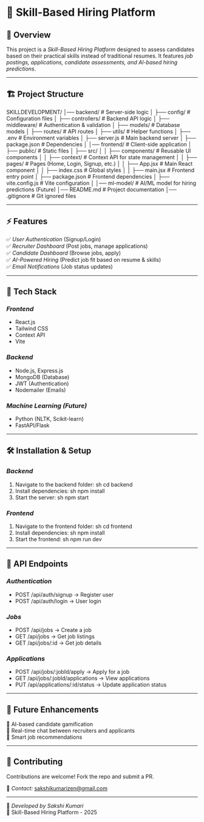# 🚀 Skill-Based Hiring Platform

## 📌 Overview

This project is a _Skill-Based Hiring Platform_ designed to assess candidates based on their practical skills instead of traditional resumes. It features _job postings, applications, candidate assessments, and AI-based hiring predictions_.

---

## 🏗 Project Structure

SKILLDEVELOPMENT/
│── backend/ # Server-side logic
│ ├── config/ # Configuration files
│ ├── controllers/ # Backend API logic
│ ├── middleware/ # Authentication & validation
│ ├── models/ # Database models
│ ├── routes/ # API routes
│ ├── utils/ # Helper functions
│ ├── .env # Environment variables
│ ├── server.js # Main backend server
│ ├── package.json # Dependencies
│
│── frontend/ # Client-side application
│ ├── public/ # Static files
│ ├── src/
│ │ ├── components/ # Reusable UI components
│ │ ├── context/ # Context API for state management
│ │ ├── pages/ # Pages (Home, Login, Signup, etc.)
│ │ ├── App.jsx # Main React component
│ │ ├── index.css # Global styles
│ │ ├── main.jsx # Frontend entry point
│ ├── package.json # Frontend dependencies
│ ├── vite.config.js # Vite configuration
│
│── ml-model/ # AI/ML model for hiring predictions (Future)
│── README.md # Project documentation
│── .gitignore # Git ignored files

---

## ⚡ Features

✅ _User Authentication_ (Signup/Login)  
✅ _Recruiter Dashboard_ (Post jobs, manage applications)  
✅ _Candidate Dashboard_ (Browse jobs, apply)  
✅ _AI-Powered Hiring_ (Predict job fit based on resume & skills)  
✅ _Email Notifications_ (Job status updates)

---

## 🚀 Tech Stack

### _Frontend_

- React.js
- Tailwind CSS
- Context API
- Vite

### _Backend_

- Node.js, Express.js
- MongoDB (Database)
- JWT (Authentication)
- Nodemailer (Emails)

### _Machine Learning (Future)_

- Python (NLTK, Scikit-learn)
- FastAPI/Flask

---

## 🛠 Installation & Setup

### _Backend_

1. Navigate to the backend folder:
   sh
   cd backend
2. Install dependencies:
   sh
   npm install
3. Start the server:
   sh
   npm start

### _Frontend_

1. Navigate to the frontend folder:
   sh
   cd frontend
2. Install dependencies:
   sh
   npm install
3. Start the frontend:
   sh
   npm run dev

---

## 📌 API Endpoints

### _Authentication_

- POST /api/auth/signup → Register user
- POST /api/auth/login → User login

### _Jobs_

- POST /api/jobs → Create a job
- GET /api/jobs → Get job listings
- GET /api/jobs/:id → Get job details

### _Applications_

- POST /api/jobs/:jobId/apply → Apply for a job
- GET /api/jobs/:jobId/applications → View applications
- PUT /api/applications/:id/status → Update application status

---

## 📌 Future Enhancements

🚀 AI-based candidate gamification  
🚀 Real-time chat between recruiters and applicants  
🚀 Smart job recommendations

---

## 🤝 Contributing

Contributions are welcome! Fork the repo and submit a PR.

📩 _Contact:_ sakshikumarizen@gmail.com

---

🎯 _Developed by Sakshi Kumari_  
🚀 Skill-Based Hiring Platform - 2025

